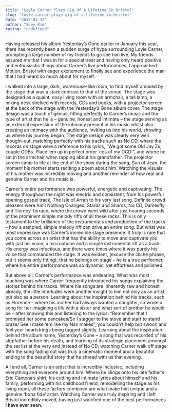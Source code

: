 ```yaml
---
title: "Loyle Carner Plays Gig Of A Lifetime In Bristol"
slug: "loyle-carner-plays-gig-of-a-lifetime-in-bristol"
date: "2017-02-12"
author: "Soey Kim"
rating: "undefined"
---
```


Having released his album Yesterday’s Gone earlier in January this year, there has recently been a sudden surge of hype surrounding Loyle Carner, prompting a large number of my friends to go see him live. My friends assured me that I was in for a special treat and having only heard positive and enthusiastic things about Carner’s live performances, I approached Motion, Bristol with eager excitement to finally see and experience the man that I had heard so much about for myself.

I walked into a large, dark, warehouse-like room, to find myself amused by the stage that was a stark contrast to that of the venue. The stage was designed as a quaint, cosy living room with an armchair, a tall lamp, a mixing desk shelved with records, CDs and books, with a projector screen at the back of the stage with the Yesterday’s Gone album cover. The stage design was a touch of genius, fitting perfectly to Carner’s music and the type of artist that he is – genuine, honest and intimate – the stage serving as an external expression of the intimacy present in his music whilst also creating an intimacy with the audience, inviting us into his world, showing us where his journey began. The stage design was clearly very well thought-out, matching perfectly with his tracks such as No CD, where the records on stage were a reference to his lyrics, “We got some Old Jay Zs, couple ODBs. Place ‘em up in perfect order ‘cos of my OCD’”, and where he sat in the armchair when rapping about his grandfather. The projector screen came to life at the end of the show during the song, Sun of Jean, the moment his mother starts reciting a poem about him. Watching the visuals of his mother was incredibly moving and another reminder of how real and genuine Carner and his music is.

Carner’s entire performance was powerful, energetic and captivating. The energy throughout the night was electric and consistent, from his powerful opening gospel track, The Isle of Arran to his very last song. Definite crowd pleasers were Ain’t Nothing Changed, Stards and Shards, No CD, Damesfly and Tierney Terrace, where the crowd went wild after just hearing seconds of the prominent simple melody riffs of all these racks. This is only testament to the brilliance of the instrumentals and production of the tracks – how a sampled, simple melody riff can drive an entire song. But what was most impressive was Carner’s incredible stage presence. It truly is rare that you come across an artist that has the ability to move and captivate you with just his voice, a microphone and a simple instrumental riff as a track. His energy was infectious, and there were times where it was purely his voice that commanded the stage. It was evident, (excuse the cliché phrase, but it seems only fitting), that he belongs on stage – he is a true performer, where his entire performance was so dynamic, yet effortless and polished.

But above all, Carner’s performance was endearing. What was most touching was where Carner frequently introduced his songs explaining the stories behind his tracks. Where his songs are inherently raw and honest already, the little interludes were another insight to him not only as an artist, but also as a person. Learning about the inspiration behind his tracks, such as Florence – where his mother had always wanted a daughter, so wrote a song for her imagining a life with a sister and what sort of brother he would be – after knowing this and listening to the lyrics: “Remember that I promised her some pancakes/So I stagger to the stove and start to stand braze/ See I make ‘em like my Nan makes”, you couldn’t help but swoon and feel your heartstrings being tugged slightly. Learning about the inspiration behind the album name, Yesterday’s Gone – a song that was recorded of his stepfather before his death, and learning of its strategic placement amongst the set list at the very end instead of No CD; watching Carner walk off stage with the song fading out was truly a cinematic moment and a beautiful ending to the beautiful story that he shared with us that evening.

All and all, Carner is an artist that is incredibly inclusive, including everything and everyone around him. Where he clings onto his late father’s Eric Cantona’s shirt, his cutting and intimate lyrics about himself and his family, performing with his childhood friend, remodelling the stage as his living room, all these factors combined are what make him unique and a genuine ‘bona fide’ artist. Watching Carner was truly inspiring and I left Bristol incredibly moved, having just watched one of the best performances **I have ever seen.**
